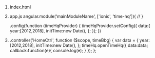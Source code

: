 1. index.html
    <script src="lib/time-pickerHq/dist/time-bbg.js"></script>
2. app.js
      angular.module('mainModuleName', ['ionic', 'time-hq']){
        //
        }

    .config(function (timeHqProvider) {
        timeHqProvider.setConfig({
            data:{
                year:[2012,2018],
                initTime:new Date(),
            };
        });
    })

3. .controller('HomeCtrl', function ($scope, timeBbg) {
        var data = {
            year:[2012,2018],
            initTime:new Date(),
        };
        timeHq.openTimeHq({
            data:data;
            callback:function(e){
                console.log(e);
            }
        });
    };